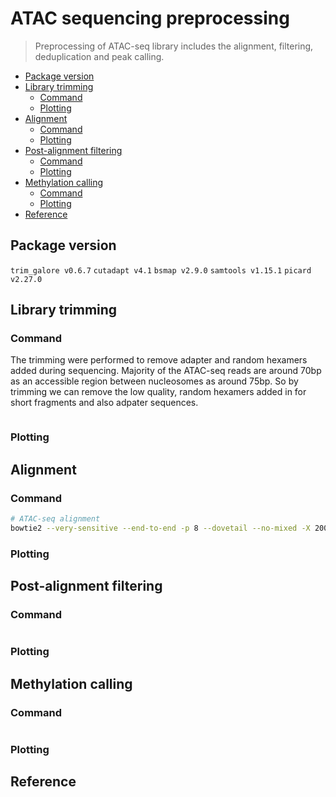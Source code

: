 # ATAC sequencing preprocessing
> Preprocessing of ATAC-seq library includes the alignment, filtering, deduplication and peak calling.

* [Package version](#package-version)
* [Library trimming](#library-trimming)
    + [Command](#command)
    + [Plotting](#plotting)
* [Alignment](#alignment)
    + [Command](#command)
    + [Plotting](#plotting)
* [Post-alignment filtering](#post-alignment-filtering)
    + [Command](#command)
    + [Plotting](#plotting)
* [Methylation calling](#methylation-calling)
    + [Command](#command)
    + [Plotting](#plotting)
* [Reference](#reference)

## Package version
`trim_galore v0.6.7`
`cutadapt v4.1`
`bsmap v2.9.0`
`samtools v1.15.1`
`picard v2.27.0`

## Library trimming

### Command

The trimming were performed to remove adapter and random hexamers added during sequencing. Majority of the ATAC-seq reads are around 70bp as an accessible region between nucleosomes as around 75bp. So by trimming we can remove the low quality, random hexamers added in for short fragments and also adpater sequences.

```sh

```

### Plotting


## Alignment

### Command

```sh
# ATAC-seq alignment
bowtie2 --very-sensitive --end-to-end -p 8 --dovetail --no-mixed -X 2000 -t -x $Index -1 $Read1 -2 $Read2 > ${prefix}.bowtie2.log | samtools sort -@ 4 -O bam -o ${prefix}.bam
```

### Plotting

## Post-alignment filtering

### Command

```sh

```

### Plotting

## Methylation calling

### Command

```sh

```

### Plotting




## Reference
